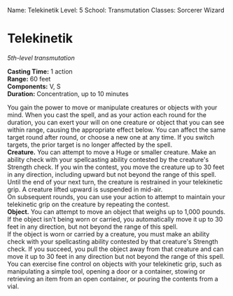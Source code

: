 Name: Telekinetik
Level: 5
School: Transmutation
Classes: Sorcerer
         Wizard

# Telekinetik
_5th-level transmutation_

**Casting Time:** 1 action    
**Range:** 60 feet    
**Components:** V, S    
**Duration:** Concentration, up to 10 minutes 

You gain the power to move or manipulate creatures or objects with your mind. When you cast the spell, and as your action each round for the duration, you can exert your will on one creature or object that you can see within range, causing the appropriate effect below. You can affect the same target round after round, or choose a new one at any time. If you switch targets, the prior target is no longer affected by the spell.    
**Creature.** You can attempt to move a Huge or smaller creature. Make an ability check with your spellcasting ability contested by the creature's Strength check. If you win the contest, you move the creature up to 30 feet in any direction, including upward but not beyond the range of this spell. Until the end of your next turn, the creature is restrained in your telekinetic grip. A creature lifted upward is suspended in mid-air.    
On subsequent rounds, you can use your action to attempt to maintain your telekinetic grip on the creature by repeating the contest.    
**Object.** You can attempt to move an object that weighs up to 1,000 pounds. If the object isn't being worn or carried, you automatically move it up to 30 feet in any direction, but not beyond the range of this spell.    
If the object is worn or carried by a creature, you must make an ability check with your spellcasting ability contested by that creature's Strength check. If you succeed, you pull the object away from that creature and can move it up to 30 feet in any direction but not beyond the range of this spell.    
You can exercise fine control on objects with your telekinetic grip, such as manipulating a simple tool, opening a door or a container, stowing or retrieving an item from an open container, or pouring the contents from a vial.